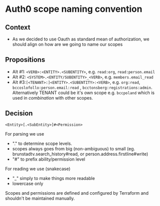 # Auth0 scope naming convention

## Context 
 - As we decided to use Oauth as standard mean of authorization, we should align on how are we going to name our scopes
 
## Propositions
- Alt #1: ```<VERB>:<ENTITY>.<SUBENTITY>```, e.g. ```read:org```, ```read:person.email```
- Alt #2: ```<SYSTEM>.<ENTITY/SUBENTITY>_<VERB>```, e.g. ```members.email_read```
- Alt #3:```[<TENANT>:]<ENTITY>.<SUBENTITY>:<VERB>```, e.g. ```org:read```, ```bccoslofollo:person.email:read``` , ```bcctonsberg:registrations:admin```. Alternatively TENANT could be it's own scope e.g. ```bccpoland``` which is used in _combination_ with other scopes.

## Decision 
`<Entity>[.<SubEntity>]#<Permission>`

For parsing we use
- "." to determine scope levels. 
- scopes always goes from big (non-ambiguous) to small (eg. brunstadtv.search_history#read, or person.address.firstline#write)
- "#" to prefix ability/permission level

For reading we use (snakecase)
- "_" simply to make things more readable
- lowercase only

Scopes and permissions are defined and configured by Terraform and shouldn't be maintained manually.


